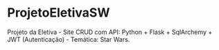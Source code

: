 # ProjetoEletivaSW
Projeto da Eletiva - Site CRUD com API: Python + Flask + SqlArchemy + JWT (Autenticação) - Temática: Star Wars.
